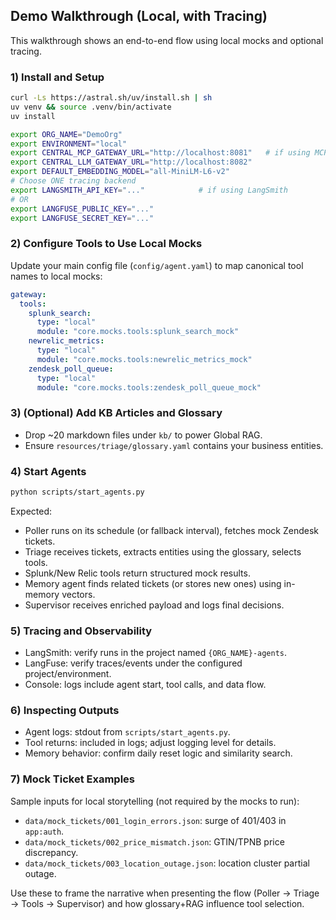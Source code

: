 ## Demo Walkthrough (Local, with Tracing)

This walkthrough shows an end-to-end flow using local mocks and optional tracing.

### 1) Install and Setup
```bash
curl -Ls https://astral.sh/uv/install.sh | sh
uv venv && source .venv/bin/activate
uv install

export ORG_NAME="DemoOrg"
export ENVIRONMENT="local"
export CENTRAL_MCP_GATEWAY_URL="http://localhost:8081"   # if using MCP
export CENTRAL_LLM_GATEWAY_URL="http://localhost:8082"
export DEFAULT_EMBEDDING_MODEL="all-MiniLM-L6-v2"
# Choose ONE tracing backend
export LANGSMITH_API_KEY="..."            # if using LangSmith
# OR
export LANGFUSE_PUBLIC_KEY="..."
export LANGFUSE_SECRET_KEY="..."
```

### 2) Configure Tools to Use Local Mocks
Update your main config file (`config/agent.yaml`) to map canonical tool names to local mocks:
```yaml
gateway:
  tools:
    splunk_search:
      type: "local"
      module: "core.mocks.tools:splunk_search_mock"
    newrelic_metrics:
      type: "local"
      module: "core.mocks.tools:newrelic_metrics_mock"
    zendesk_poll_queue:
      type: "local"
      module: "core.mocks.tools:zendesk_poll_queue_mock"
```

### 3) (Optional) Add KB Articles and Glossary
- Drop ~20 markdown files under `kb/` to power Global RAG.
- Ensure `resources/triage/glossary.yaml` contains your business entities.

### 4) Start Agents
```bash
python scripts/start_agents.py
```
Expected:
- Poller runs on its schedule (or fallback interval), fetches mock Zendesk tickets.
- Triage receives tickets, extracts entities using the glossary, selects tools.
- Splunk/New Relic tools return structured mock results.
- Memory agent finds related tickets (or stores new ones) using in-memory vectors.
- Supervisor receives enriched payload and logs final decisions.

### 5) Tracing and Observability
- LangSmith: verify runs in the project named `{ORG_NAME}-agents`.
- LangFuse: verify traces/events under the configured project/environment.
- Console: logs include agent start, tool calls, and data flow.

### 6) Inspecting Outputs
- Agent logs: stdout from `scripts/start_agents.py`.
- Tool returns: included in logs; adjust logging level for details.
- Memory behavior: confirm daily reset logic and similarity search.

### 7) Mock Ticket Examples
Sample inputs for local storytelling (not required by the mocks to run):
- `data/mock_tickets/001_login_errors.json`: surge of 401/403 in `app:auth`.
- `data/mock_tickets/002_price_mismatch.json`: GTIN/TPNB price discrepancy.
- `data/mock_tickets/003_location_outage.json`: location cluster partial outage.

Use these to frame the narrative when presenting the flow (Poller → Triage → Tools → Supervisor) and how glossary+RAG influence tool selection.


